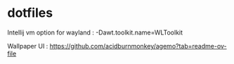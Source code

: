 # dotfiles

Intellij vm option for wayland : -Dawt.toolkit.name=WLToolkit

Wallpaper UI : https://github.com/acidburnmonkey/agemo?tab=readme-ov-file
